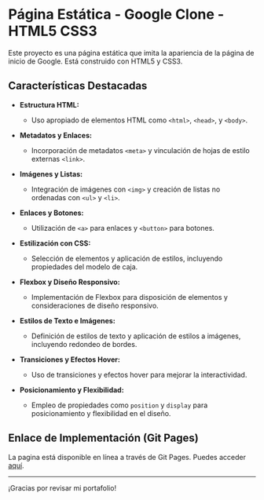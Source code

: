 # Página Estática - Google Clone - HTML5 CSS3

Este proyecto es una página estática que imita la apariencia de la página de inicio de Google. Está construido con HTML5 y CSS3.

## Características Destacadas

- **Estructura HTML:**
  - Uso apropiado de elementos HTML como `<html>`, `<head>`, y `<body>`.

- **Metadatos y Enlaces:**
  - Incorporación de metadatos `<meta>` y vinculación de hojas de estilo externas `<link>`.

- **Imágenes y Listas:**
  - Integración de imágenes con `<img>` y creación de listas no ordenadas con `<ul>` y `<li>`.

- **Enlaces y Botones:**
  - Utilización de `<a>` para enlaces y `<button>` para botones.

- **Estilización con CSS:**
  - Selección de elementos y aplicación de estilos, incluyendo propiedades del modelo de caja.

- **Flexbox y Diseño Responsivo:**
  - Implementación de Flexbox para disposición de elementos y consideraciones de diseño responsivo.

- **Estilos de Texto e Imágenes:**
  - Definición de estilos de texto y aplicación de estilos a imágenes, incluyendo redondeo de bordes.

- **Transiciones y Efectos Hover:**
  - Uso de transiciones y efectos hover para mejorar la interactividad.

- **Posicionamiento y Flexibilidad:**
  - Empleo de propiedades como `position` y `display` para posicionamiento y flexibilidad en el diseño.


## Enlace de Implementación (Git Pages)

La pagina está disponible en línea a través de Git Pages. Puedes acceder [aquí](https://andresfmurciaz.github.io/googleClone/).

---
¡Gracias por revisar mi portafolio!
